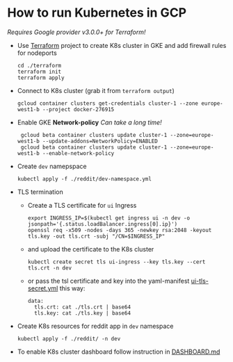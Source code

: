 # How to run Kubernetes in GCP

_Requires Google provider v3.0.0+ for Terraform!_

- Use [Terraform](./terraform) project to create K8s cluster in GKE
  and add firewall rules for nodeports

      cd ./terraform
      terraform init
      terraform apply

- Connect to K8s cluster (grab it from `terraform output`)

      gcloud container clusters get-credentials cluster-1 --zone europe-west1-b --project docker-276915

- Enable GKE **Network-policy**
  _Can take a long time!_

       gcloud beta container clusters update cluster-1 --zone=europe-west1-b --update-addons=NetworkPolicy=ENABLED
       gcloud beta container clusters update cluster-1 --zone=europe-west1-b --enable-network-policy

- Create `dev` namepspace

      kubectl apply -f ./reddit/dev-namespace.yml
- TLS termination

  - Create a TLS certificate for `ui` Ingress

        export INGRESS_IP=$(kubectl get ingress ui -n dev -o jsonpath='{.status.loadBalancer.ingress[0].ip}')
        openssl req -x509 -nodes -days 365 -newkey rsa:2048 -keyout tls.key -out tls.crt -subj "/CN=$INGRESS_IP"

  - and upload the certificate to the K8s cluster

        kubectl create secret tls ui-ingress --key tls.key --cert tls.crt -n dev

  - or pass the tsl certificate and key into the yaml-manifest
    [ui-tls-secret.yml](./reddit/ui-tls-secret.yml) this way:

        data:
          tls.crt: cat ./tls.crt | base64
          tls.key: cat ./tls.key | base64

- Create K8s resources for reddit app in `dev` namespace

      kubectl apply -f ./reddit/ -n dev

- To enable K8s cluster dashboard follow instruction in [DASHBOARD.md](./dashboard/DASHBOARD.md)
